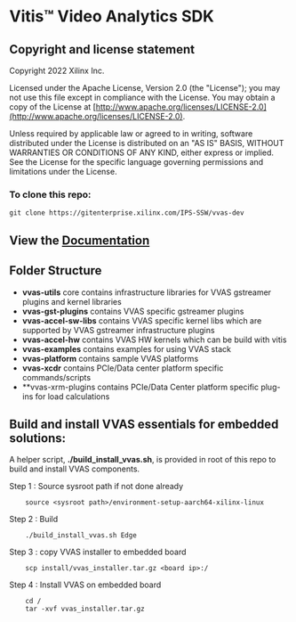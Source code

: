 # Vitis™ Video Analytics SDK

## Copyright and license statement
Copyright 2022 Xilinx Inc.

Licensed under the Apache License, Version 2.0 (the "License"); you may not use this file except in compliance with the License. You may obtain a copy of the License at
[http://www.apache.org/licenses/LICENSE-2.0](http://www.apache.org/licenses/LICENSE-2.0).

Unless required by applicable law or agreed to in writing, software distributed under the License is distributed on an "AS IS" BASIS, WITHOUT WARRANTIES OR CONDITIONS OF ANY KIND, either express or implied. See the License for the specific language governing permissions and limitations under the License.

### To clone this repo:

```
git clone https://gitenterprise.xilinx.com/IPS-SSW/vvas-dev
```

## View the [Documentation](https://xilinx.github.io/VVAS/)

## Folder Structure

- **vvas-utils** core contains infrastructure libraries for VVAS gstreamer plugins and kernel libraries
- **vvas-gst-plugins** contains VVAS specific gstreamer plugins
- **vvas-accel-sw-libs** contains VVAS specific kernel libs which are supported by VVAS gstreamer infrastructure plugins
- **vvas-accel-hw** contains VVAS HW kernels which can be build with vitis
- **vvas-examples** contains examples for using VVAS stack
- **vvas-platform** contains sample VVAS platforms
- **vvas-xcdr** contains PCIe/Data center platform specific commands/scripts
- **vvas-xrm-plugins contains PCIe/Data Center platform specific plug-ins for load calculations

## Build and install VVAS essentials for embedded solutions:

A helper script, **./build_install_vvas.sh**, is provided in root of this repo to build and install VVAS components.

Step 1 : Source sysroot path if not done already
```
	source <sysroot path>/environment-setup-aarch64-xilinx-linux
```
Step 2 : Build
```
	./build_install_vvas.sh Edge
```
Step 3 : copy VVAS installer to embedded board
```
	scp install/vvas_installer.tar.gz <board ip>:/
```
Step 4 : Install VVAS on embedded board
```
	cd /
	tar -xvf vvas_installer.tar.gz
```
